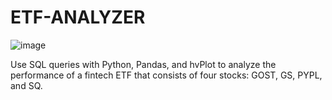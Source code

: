 # ETF-ANALYZER
![image](https://user-images.githubusercontent.com/35645038/173053777-4d6f81fb-2fd9-402f-b4e0-e9edb6009c8e.png)

Use SQL queries with Python, Pandas, and hvPlot to analyze the performance of a fintech ETF that consists of four stocks: GOST, GS, PYPL, and SQ. 
